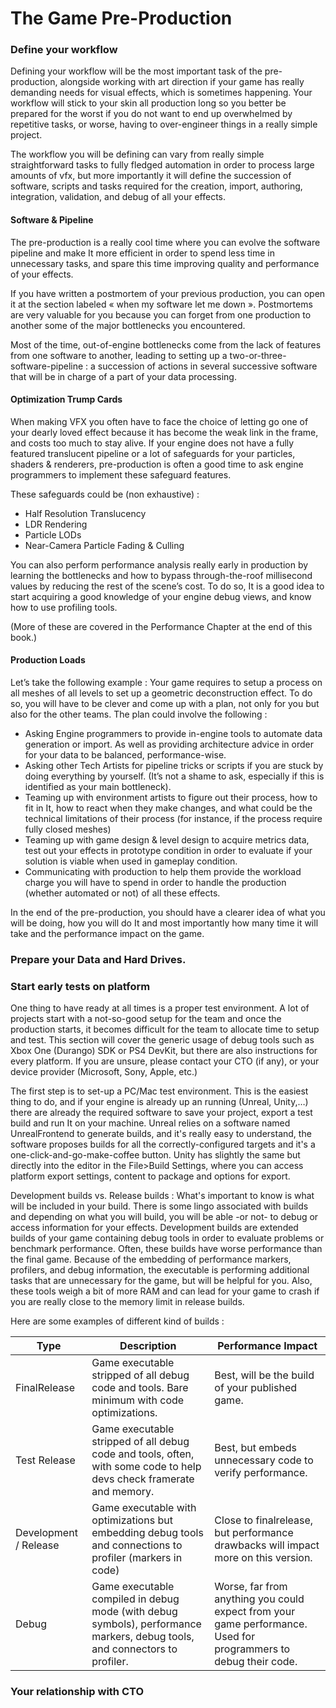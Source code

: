 # The Game Pre-Production

### Define your workflow

Defining your workflow will be the most important task of the pre-production, alongside working with art direction if your game has really demanding needs for visual effects, which is sometimes happening. Your workflow will stick to your skin all production long so you better be prepared for the worst if you do not want to end up overwhelmed by repetitive tasks, or worse, having to over-engineer things in a really simple project.

The workflow you will be defining can vary from really simple straightforward tasks to fully fledged automation in order to process large amounts of vfx, but more importantly it will define the succession of software, scripts and tasks required for the creation, import, authoring, integration, validation, and debug of all your effects.

#### Software & Pipeline

The pre-production is a really cool time where you can evolve the software pipeline and make It more efficient in order to spend less time in unnecessary tasks, and spare this time improving quality and performance of your effects.

If you have written a postmortem of your previous production, you can open it at the section labeled « when my software let me down ». Postmortems are very valuable for you because you can forget from one production to another some of the major bottlenecks you encountered.

Most of the time, out-of-engine bottlenecks come from the lack of features from one software to another, leading to setting up a two-or-three-software-pipeline : a succession of actions in several successive software that will be in charge of a part of your data processing.

#### Optimization Trump Cards

When making VFX you often have to face the choice of letting go one of your dearly loved effect because it has become the weak link in the frame, and costs too much to stay alive. If your engine does not have a fully featured translucent pipeline or a lot of safeguards for your particles, shaders & renderers, pre-production is often a good time to ask engine programmers to implement these safeguard features.

These safeguards could be (non exhaustive) :

- Half Resolution Translucency
- LDR Rendering
- Particle LODs
- Near-Camera Particle Fading & Culling

You can also perform performance analysis really early in production by learning the bottlenecks and how to bypass through-the-roof millisecond values by reducing the rest of the scene’s cost. To do so, It is a good idea to start acquiring a good knowledge of your engine debug views, and know how to use profiling tools.

(More of these are covered in the Performance Chapter at the end of this book.)

#### 

#### Production Loads

Let’s take the following example : Your game requires to setup a process on all meshes of all levels to set up a geometric deconstruction effect. To do so, you will have to be clever and come up with a plan, not only for you but also for the other teams. The plan could involve the following :

- Asking Engine programmers to provide in-engine tools to automate data generation or import. As well as providing architecture advice in order for your data to be balanced, performance-wise.
- Asking other Tech Artists for pipeline tricks or scripts if you are stuck by doing everything by yourself. (It’s not a shame to ask, especially if this is identified as your main bottleneck).
- Teaming up with environment artists to figure out their process, how to fit in It, how to react when they make changes, and what could be the technical limitations of their process (for instance, if the process require fully closed meshes)
- Teaming up with game design & level design to acquire metrics data, test out your effects in prototype condition in order to evaluate if your solution is viable when used in gameplay condition.
- Communicating with production to help them provide the workload charge you will have to spend in order to handle the production (whether automated or not) of all these effects.

In the end of the pre-production, you should have a clearer idea of what you will be doing, how you will do It and most importantly how many time it will take and the performance impact on the game.

### Prepare your Data and Hard Drives.

### Start early tests on platform

One thing to have ready at all times is a proper test environment. A lot of projects start with a not-so-good setup for the team and once the production starts, it becomes difficult for the team to allocate time to setup and test. This section will cover the generic usage of debug tools such as Xbox One (Durango) SDK or PS4 DevKit, but there are also instructions for every platform. If you are unsure, please contact your CTO (if any), or your device provider (Microsoft, Sony, Apple, etc.)

The first step is to set-up a PC/Mac test environment. This is the easiest thing to do, and if your engine is already up an running (Unreal, Unity,…) there are already the required software to save your project, export a test build and run It on your machine. Unreal relies on a software named UnrealFrontend to generate builds, and it's really easy to understand, the software proposes builds for all the correctly-configured targets and it's a one-click-and-go-make-coffee button. Unity has slightly the same but directly into the editor in the File>Build Settings, where you can access platform export settings, content to package and options for export.

Development builds vs. Release builds : What's important to know is what will be included in your build. There is some lingo associated with builds and depending on what you will build, you will be able -or not- to debug or access information for your effects. Development builds are extended builds of your game containing debug tools in order to evaluate problems or benchmark performance. Often, these builds have worse performance than the final game. Because of the embedding of performance markers, profilers, and debug information, the executable is performing additional tasks that are unnecessary for the game, but will be helpful for you. Also, these tools weigh a bit of more RAM and can lead for your game to crash if you are really close to the memory limit in release builds.

Here are some examples of different kind of builds :

| Type                  | Description                              | Performance Impact                       |
| --------------------- | ---------------------------------------- | ---------------------------------------- |
| FinalRelease          | Game executable stripped of all debug code and tools. Bare minimum with code optimizations. | Best, will be the build of your published game. |
| Test Release          | Game executable stripped of all debug code and tools, often, with some code to help devs check framerate and memory. | Best, but embeds unnecessary code to verify performance. |
| Development / Release | Game executable with optimizations but embedding debug tools and connections to profiler (markers in code) | Close to finalrelease, but performance drawbacks will impact more on this version. |
| Debug                 | Game executable compiled in debug mode (with debug symbols), performance markers, debug tools, and connectors to profiler. | Worse, far from anything you could expect from your game performance. Used for programmers to debug their code. |



### Your relationship with CTO
